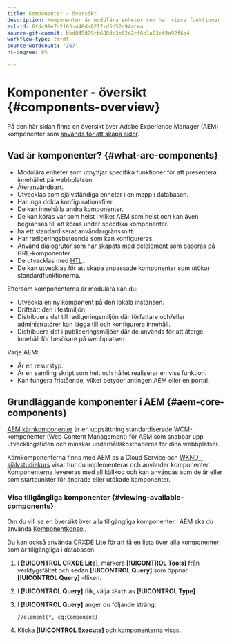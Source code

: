 ```yaml
---
title: Komponenter - översikt
description: Komponenter är modulära enheter som har vissa funktioner för att presentera ditt innehåll på din webbplats
exl-id: 0fdc99e7-2103-448d-8217-d5d52c94acea
source-git-commit: bbd845079cb688dc3e62e2cf6b1a63c49a92f6b4
workflow-type: tm+mt
source-wordcount: '367'
ht-degree: 0%

---
```


# Komponenter - översikt {#components-overview}

På den här sidan finns en översikt över Adobe Experience Manager (AEM) komponenter som [används för att skapa sidor](/help/sites-cloud/authoring/page-editor/components.md).

## Vad är komponenter? {#what-are-components}

* Modulära enheter som utnyttjar specifika funktioner för att presentera innehållet på webbplatsen.
* Återanvändbart.
* Utvecklas som självständiga enheter i en mapp i databasen.
* Har inga dolda konfigurationsfiler.
* De kan innehålla andra komponenter.
* De kan köras var som helst i vilket AEM som helst och kan även begränsas till att köras under specifika komponenter.
* ha ett standardiserat användargränssnitt.
* Har redigeringsbeteende som kan konfigureras.
* Använd dialogrutor som har skapats med delelement som baseras på GRE-komponenter.
* De utvecklas med [HTL](https://experienceleague.adobe.com/docs/experience-manager-htl/content/overview.html).
* De kan utvecklas för att skapa anpassade komponenter som utökar standardfunktionerna.

Eftersom komponenterna är modulära kan du:

* Utveckla en ny komponent på den lokala instansen.
* Driftsätt den i testmiljön.
* Distribuera det till redigeringsmiljön där författare och/eller administratörer kan lägga till och konfigurera innehåll.
* Distribuera det i publiceringsmiljöer där de används för att återge innehåll för besökare på webbplatsen.

Varje AEM:

* Är en resurstyp.
* Är en samling skript som helt och hållet realiserar en viss funktion.
* Kan fungera fristående, vilket betyder antingen AEM eller en portal.

## Grundläggande komponenter i AEM {#aem-core-components}

[AEM kärnkomponenter](https://experienceleague.adobe.com/docs/experience-manager-core-components/using/introduction.html) är en uppsättning standardiserade WCM-komponenter (Web Content Management) för AEM som snabbar upp utvecklingstiden och minskar underhållskostnaderna för dina webbplatser.

Kärnkomponenterna finns med AEM as a Cloud Service och [WKND - självstudiekurs](/help/implementing/developing/introduction/develop-wknd-tutorial.md) visar hur du implementerar och använder komponenter. Komponenterna levereras med all källkod och kan användas som de är eller som startpunkter för ändrade eller utökade komponenter.

### Visa tillgängliga komponenter {#viewing-available-components}

Om du vill se en översikt över alla tillgängliga komponenter i AEM ska du använda [Komponentkonsol](/help/sites-cloud/authoring/components-console.md).

Du kan också använda CRXDE Lite för att få en lista över alla komponenter som är tillgängliga i databasen.

1. I **[!UICONTROL CRXDE Lite]**, markera **[!UICONTROL Tools]** från verktygsfältet och sedan **[!UICONTROL Query]** som öppnar **[!UICONTROL Query]** -fliken.

1. I **[!UICONTROL Query]** flik, välja `XPath` as **[!UICONTROL Type]**.

1. I **[!UICONTROL Query]** anger du följande sträng:

   `//element(*, cq:Component)`

1. Klicka **[!UICONTROL Execute]** och komponenterna visas.
